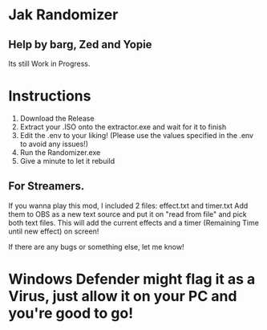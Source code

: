 # Jak Randomizer
## Help by barg, Zed and Yopie

Its still Work in Progress.

# Instructions
1. Download the Release
2. Extract your .ISO onto the extractor.exe and wait for it to finish
4. Edit the .env to your liking! (Please use the values specified in the .env to avoid any issues!)
5. Run the Randomizer.exe
6. Give a minute to let it rebuild

## For Streamers.
If you wanna play this mod, I included 2 files: effect.txt and timer.txt
Add them to OBS as a new text source and put it on "read from file" and pick both text files.
This will add the current effects and a timer (Remaining Time until new effect) on screen!

If there are any bugs or something else, let me know!

# Windows Defender might flag it as a Virus, just allow it on your PC and you're good to go!
